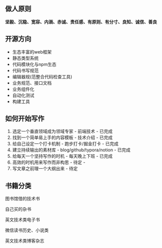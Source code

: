 ## 做人原则

**坚毅、沉稳、宽容、内涵、赤诚、责任感、有原则、有分寸、良知、诚信、善良**

## 开源方向

-   生态丰富的web框架
-   静态类型系统
-   代码模块化与npm生态
-   代码书写规范
-   编辑器规(范整合代码检查工具)
-   业务规范、接口文档
-   业务组件化
-   自动化测试
-   构建工具

## 如何开始写作

1.  选定一个垂直领域成为领域专家 - 前端技术 - 已完成
2.  找到一个简单易上手的内容模板 - 技术介绍 - 已完成
3.  给自己设定一个打卡机制 - 跑步打卡/掘金打卡 - 已完成
4.  建立持续输出的素材库 - blog/github/typora/notion - 已完成
5.  给每天一个坚持写作的时机 - 每天晚上下班 - 已完成
6.  高效的时机用来写作而非构思 - 待定 - 
7.  写文章之前理一个大纲出来 - 待定

## 书籍分类

图书馆借的技术书

自己买的杂书

英文技术类电子书

微信读书历史、小说类

英文技术类博客杂志

